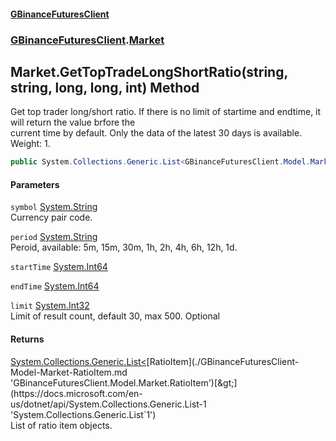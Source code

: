 #### [GBinanceFuturesClient](./index.md 'index')
### [GBinanceFuturesClient](./GBinanceFuturesClient.md 'GBinanceFuturesClient').[Market](./GBinanceFuturesClient-Market.md 'GBinanceFuturesClient.Market')
## Market.GetTopTradeLongShortRatio(string, string, long, long, int) Method
Get top trader long/short ratio. If there is no limit of startime and endtime, it will return the value brfore the   
current time by default. Only the data of the latest 30 days is available. Weight: 1.  
```csharp
public System.Collections.Generic.List<GBinanceFuturesClient.Model.Market.RatioItem> GetTopTradeLongShortRatio(string symbol, string period, long startTime, long endTime, int limit=30);
```
#### Parameters
<a name='GBinanceFuturesClient-Market-GetTopTradeLongShortRatio(string_string_long_long_int)-symbol'></a>
`symbol` [System.String](https://docs.microsoft.com/en-us/dotnet/api/System.String 'System.String')  
Currency pair code.  
  
<a name='GBinanceFuturesClient-Market-GetTopTradeLongShortRatio(string_string_long_long_int)-period'></a>
`period` [System.String](https://docs.microsoft.com/en-us/dotnet/api/System.String 'System.String')  
Peroid, available: 5m, 15m, 30m, 1h, 2h, 4h, 6h, 12h, 1d.  
  
<a name='GBinanceFuturesClient-Market-GetTopTradeLongShortRatio(string_string_long_long_int)-startTime'></a>
`startTime` [System.Int64](https://docs.microsoft.com/en-us/dotnet/api/System.Int64 'System.Int64')  
  
  
<a name='GBinanceFuturesClient-Market-GetTopTradeLongShortRatio(string_string_long_long_int)-endTime'></a>
`endTime` [System.Int64](https://docs.microsoft.com/en-us/dotnet/api/System.Int64 'System.Int64')  
  
  
<a name='GBinanceFuturesClient-Market-GetTopTradeLongShortRatio(string_string_long_long_int)-limit'></a>
`limit` [System.Int32](https://docs.microsoft.com/en-us/dotnet/api/System.Int32 'System.Int32')  
Limit of result count, default 30, max 500. Optional  
  
#### Returns
[System.Collections.Generic.List&lt;](https://docs.microsoft.com/en-us/dotnet/api/System.Collections.Generic.List-1 'System.Collections.Generic.List`1')[RatioItem](./GBinanceFuturesClient-Model-Market-RatioItem.md 'GBinanceFuturesClient.Model.Market.RatioItem')[&gt;](https://docs.microsoft.com/en-us/dotnet/api/System.Collections.Generic.List-1 'System.Collections.Generic.List`1')  
List of ratio item objects.  
